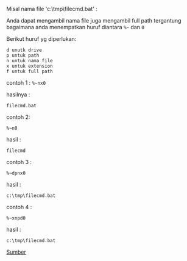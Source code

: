 Misal nama file 'c:\tmp\filecmd.bat' :

Anda dapat mengambil nama file juga mengambil full path tergantung bagaimana anda menempatkan huruf diantara `%~` dan `0` 

Berikut huruf yg diperlukan:

```
d unutk drive
p untuk path
n untuk nama file
x untuk extension
f untuk full path
```

contoh 1 :
`%~nx0`

hasilnya :

`filecmd.bat`

contoh 2:

`%~n0`

hasil :

`filecmd`

contoh 3 :

`%~dpnx0`

hasil :

`c:\tmp\filecmd.bat`

contoh 4 :

`%~xnpd0`

hasil :

`c:\tmp\filecmd.bat`

[Sumber](https://stackoverflow.com/questions/8797983/can-a-windows-batch-file-determine-its-own-file-name)
